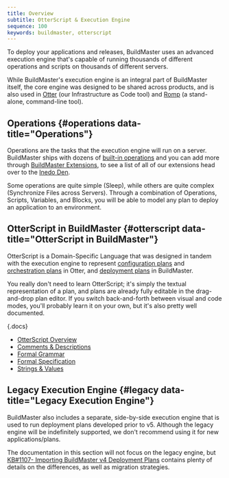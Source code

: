 ```yaml
---
title: Overview
subtitle: OtterScript & Execution Engine
sequence: 100
keywords: buildmaster, otterscript
---
```


To deploy your applications and releases, BuildMaster uses an advanced execution engine that's capable of running thousands of different operations and scripts on thousands of different servers.

While BuildMaster's execution engine is an integral part of BuildMaster itself, the core engine was designed to be shared across products, and is also used in [Otter](/otter) (our Infrastructure as Code tool) and [Romp](/docs/otter/reference/romp) (a stand-alone, command-line tool).

## Operations {#operations data-title="Operations"}

Operations are the tasks that the execution engine will run on a server. BuildMaster ships with dozens of [built-in operations](../reference/operations) and you can add more through [BuildMaster Extensions](../administration/extensions), to see a list of all of our extensions head over to the [Inedo Den](/den).

Some operations are quite simple (Sleep), while others are quite complex (Synchronize Files across Servers). Through a combination of Operations, Scripts, Variables, and Blocks, you will be able to model any plan to deploy an application to an environment.

## OtterScript in BuildMaster {#otterscript data-title="OtterScript in BuildMaster"}

OtterScript is a Domain-Specific Language that was designed in tandem with the execution engine to represent [configuration plans](/docs/otter/core-concepts/plans#configuration) and [orchestration plans](/docs/otter/core-concepts/plans#orchestration) in Otter, and [deployment plans](../deployments/plans) in BuildMaster.

You really don't need to learn OtterScript; it's simply the textual representation of a plan, and plans are already fully editable in the drag-and-drop plan editor. If you switch back-and-forth between visual and code modes, you'll probably learn it on your own, but it's also pretty well documented.

{.docs}
 - [OtterScript Overview](/docs/executionengine/otterscript/overview)
 - [Comments & Descriptions](/docs/executionengine/otterscript/comments-and-descriptions)
 - [Formal Grammar](/docs/executionengine/reference/formal-grammar)
 - [Formal Specification](/docs/executionengine/reference/formal-specification)
 - [Strings & Values](/docs/executionengine/otterscript/strings-and-literals)

## Legacy Execution Engine {#legacy data-title="Legacy Execution Engine"}

BuildMaster also includes a separate, side-by-side execution engine that is used to run deployment plans developed prior to v5. Although the legacy engine will be indefinitely supported, we don't recommend using it for new applications/plans.

The documentation in this section will not focus on the legacy engine, but [KB#1107- Importing BuildMaster v4 Deployment Plans](https://inedo.com/support/kb/1077/configuring-your-inedo-product-to-run-as-a-windows-domain-account) contains plenty of details on the differences, as well as migration strategies.
